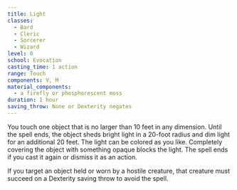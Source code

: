 ```yaml
---
title: Light
classes:
  - Bard
  - Cleric
  - Sorcerer
  - Wizard
level: 0
school: Evocation
casting_time: 1 action
range: Touch
components: V, M
material_components:
  - a firefly or phosphorescent moss
duration: 1 hour
saving_throw: None or Dexterity negates
---
```


You touch one object that is no larger than 10 feet in any dimension. Until the spell ends, the object sheds bright light in a 20-foot radius and dim light for an additional 20 feet. The light can be colored as you like. Completely covering the object with something opaque blocks the light. The spell ends if you cast it again or dismiss it as an action.

If you target an object held or worn by a hostile creature, that creature must succeed on a Dexterity saving throw to avoid the spell.
